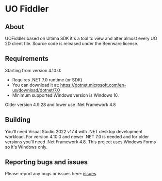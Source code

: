 # UO Fiddler

## About

UOFiddler based on Ultima SDK it's a tool to view and alter almost every UO 2D client file. Source code is released under the Beerware license.

## Requirements

Starting from version 4.10.0:

- Requires .NET 7.0 runtime (or SDK)
- You can download it at: <https://dotnet.microsoft.com/en-us/download/dotnet/7.0>
- Minimum supported Windows version is Windows 10.

Older version 4.9.28 and lower use .Net Framework 4.8

## Building

You'll need Visual Studio 2022 v17.4 with .NET desktop development workload. For version 4.10.0 and newer .NET 7.0 is needed and for older versions you'll need .Net Framework 4.8. This project uses Windows Forms so it's Windows only.

## Reporting bugs and issues

Please report any bugs or issues here: [issues](https://github.com/polserver/UOFiddler/issues).
